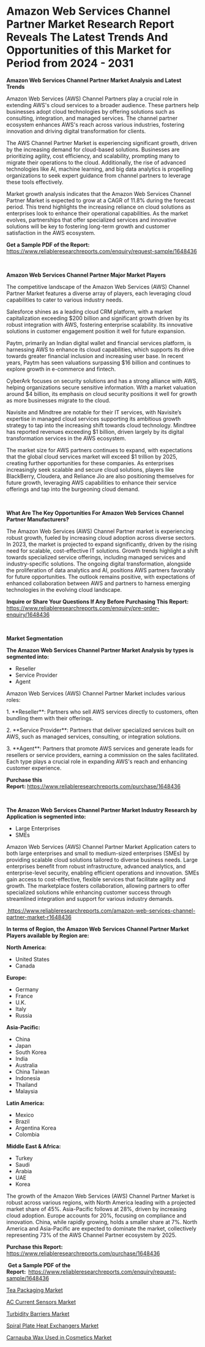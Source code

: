 <p><h1>Amazon Web Services Channel Partner Market Research Report Reveals The Latest Trends And Opportunities of this Market for Period from 2024 - 2031</h1></p><p><strong>Amazon Web Services Channel Partner Market Analysis and Latest Trends</strong></p>
<p><p>Amazon Web Services (AWS) Channel Partners play a crucial role in extending AWS's cloud services to a broader audience. These partners help businesses adopt cloud technologies by offering solutions such as consulting, integration, and managed services. The channel partner ecosystem enhances AWS's reach across various industries, fostering innovation and driving digital transformation for clients.</p><p>The AWS Channel Partner Market is experiencing significant growth, driven by the increasing demand for cloud-based solutions. Businesses are prioritizing agility, cost efficiency, and scalability, prompting many to migrate their operations to the cloud. Additionally, the rise of advanced technologies like AI, machine learning, and big data analytics is propelling organizations to seek expert guidance from channel partners to leverage these tools effectively.</p><p>Market growth analysis indicates that the Amazon Web Services Channel Partner Market is expected to grow at a CAGR of 11.8% during the forecast period. This trend highlights the increasing reliance on cloud solutions as enterprises look to enhance their operational capabilities. As the market evolves, partnerships that offer specialized services and innovative solutions will be key to fostering long-term growth and customer satisfaction in the AWS ecosystem.</p></p>
<p><strong>Get a Sample PDF of the Report:&nbsp;</strong> <a href="https://www.reliableresearchreports.com/enquiry/request-sample/1648436?utm_campaign=4&utm_medium=2&utm_source=Github&utm_content=ia&utm_term=19102024&utm_id=amazon-web-services-channel-partner">https://www.reliableresearchreports.com/enquiry/request-sample/1648436</a></p>
<p>&nbsp;</p>
<p><strong>Amazon Web Services Channel Partner Major Market Players</strong></p>
<p><p>The competitive landscape of the Amazon Web Services (AWS) Channel Partner Market features a diverse array of players, each leveraging cloud capabilities to cater to various industry needs. </p><p>Salesforce shines as a leading cloud CRM platform, with a market capitalization exceeding $200 billion and significant growth driven by its robust integration with AWS, fostering enterprise scalability. Its innovative solutions in customer engagement position it well for future expansion.</p><p>Paytm, primarily an Indian digital wallet and financial services platform, is harnessing AWS to enhance its cloud capabilities, which supports its drive towards greater financial inclusion and increasing user base. In recent years, Paytm has seen valuations surpassing $16 billion and continues to explore growth in e-commerce and fintech.</p><p>CyberArk focuses on security solutions and has a strong alliance with AWS, helping organizations secure sensitive information. With a market valuation around $4 billion, its emphasis on cloud security positions it well for growth as more businesses migrate to the cloud.</p><p>Navisite and Mindtree are notable for their IT services, with Navisite’s expertise in managed cloud services supporting its ambitious growth strategy to tap into the increasing shift towards cloud technology. Mindtree has reported revenues exceeding $1 billion, driven largely by its digital transformation services in the AWS ecosystem.</p><p>The market size for AWS partners continues to expand, with expectations that the global cloud services market will exceed $1 trillion by 2025, creating further opportunities for these companies. As enterprises increasingly seek scalable and secure cloud solutions, players like BlackBerry, Cloudera, and Reliance Jio are also positioning themselves for future growth, leveraging AWS capabilities to enhance their service offerings and tap into the burgeoning cloud demand.</p></p>
<p>&nbsp;</p>
<p><strong>What Are The Key Opportunities For Amazon Web Services Channel Partner Manufacturers?</strong></p>
<p><p>The Amazon Web Services (AWS) Channel Partner market is experiencing robust growth, fueled by increasing cloud adoption across diverse sectors. In 2023, the market is projected to expand significantly, driven by the rising need for scalable, cost-effective IT solutions. Growth trends highlight a shift towards specialized service offerings, including managed services and industry-specific solutions. The ongoing digital transformation, alongside the proliferation of data analytics and AI, positions AWS partners favorably for future opportunities. The outlook remains positive, with expectations of enhanced collaboration between AWS and partners to harness emerging technologies in the evolving cloud landscape.</p></p>
<p><strong>Inquire or Share Your Questions If Any Before Purchasing This Report:</strong> <a href="https://www.reliableresearchreports.com/enquiry/pre-order-enquiry/1648436?utm_campaign=4&utm_medium=2&utm_source=Github&utm_content=ia&utm_term=19102024&utm_id=amazon-web-services-channel-partner">https://www.reliableresearchreports.com/enquiry/pre-order-enquiry/1648436</a></p>
<p>&nbsp;</p>
<p><strong>Market Segmentation</strong></p>
<p><strong>The Amazon Web Services Channel Partner Market Analysis by types is segmented into:</strong></p>
<p><ul><li>Reseller</li><li>Service Provider</li><li>Agent</li></ul></p>
<p><p>Amazon Web Services (AWS) Channel Partner Market includes various roles: </p><p>1. **Reseller**: Partners who sell AWS services directly to customers, often bundling them with their offerings.</p><p>2. **Service Provider**: Partners that deliver specialized services built on AWS, such as managed services, consulting, or integration solutions.</p><p>3. **Agent**: Partners that promote AWS services and generate leads for resellers or service providers, earning a commission on the sales facilitated. Each type plays a crucial role in expanding AWS's reach and enhancing customer experience.</p></p>
<p><strong>Purchase this Report:&nbsp;</strong><a href="https://www.reliableresearchreports.com/purchase/1648436?utm_campaign=4&utm_medium=2&utm_source=Github&utm_content=ia&utm_term=19102024&utm_id=amazon-web-services-channel-partner">https://www.reliableresearchreports.com/purchase/1648436</a></p>
<p>&nbsp;</p>
<p><strong>The Amazon Web Services Channel Partner Market Industry Research by Application is segmented into:</strong></p>
<p><ul><li>Large Enterprises</li><li>SMEs</li></ul></p>
<p><p>Amazon Web Services (AWS) Channel Partner Market Application caters to both large enterprises and small to medium-sized enterprises (SMEs) by providing scalable cloud solutions tailored to diverse business needs. Large enterprises benefit from robust infrastructure, advanced analytics, and enterprise-level security, enabling efficient operations and innovation. SMEs gain access to cost-effective, flexible services that facilitate agility and growth. The marketplace fosters collaboration, allowing partners to offer specialized solutions while enhancing customer success through streamlined integration and support for various industry demands.</p></p>
<p><a href="https://www.reliableresearchreports.com/amazon-web-services-channel-partner-market-r1648436?utm_campaign=4&utm_medium=2&utm_source=Github&utm_content=ia&utm_term=19102024&utm_id=amazon-web-services-channel-partner">&nbsp;https://www.reliableresearchreports.com/amazon-web-services-channel-partner-market-r1648436</a></p>
<p><strong>In terms of Region, the Amazon Web Services Channel Partner Market Players available by Region are:</strong></p>
<p>
    <p> <strong> North America: </strong>
        <ul>
            <li>United States</li>
            <li>Canada</li>
        </ul>
        </p> 
    <p> <strong> Europe: </strong>
        <ul>
            <li>Germany</li>
            <li>France</li>
            <li>U.K.</li>
            <li>Italy</li>
            <li>Russia</li>
        </ul>
        </p> 
    <p> <strong> Asia-Pacific: </strong>
        <ul>
            <li>China</li>
            <li>Japan</li>
            <li>South Korea</li>
            <li>India</li>
            <li>Australia</li>
            <li>China Taiwan</li>
            <li>Indonesia</li>
            <li>Thailand</li>
            <li>Malaysia</li>
        </ul>
        </p> 
    <p> <strong> Latin America: </strong>
        <ul>
            <li>Mexico</li>
            <li>Brazil</li>
            <li>Argentina Korea</li>
            <li>Colombia</li>
        </ul>
        </p> 
    <p> <strong> Middle East & Africa: </strong>
        <ul>
            <li>Turkey</li>
            <li>Saudi</li>
            <li>Arabia</li>
            <li>UAE</li>
            <li>Korea</li>
        </ul>
    </p>
    </p>
<p><p>The growth of the Amazon Web Services (AWS) Channel Partner Market is robust across various regions, with North America leading with a projected market share of 45%. Asia-Pacific follows at 28%, driven by increasing cloud adoption. Europe accounts for 20%, focusing on compliance and innovation. China, while rapidly growing, holds a smaller share at 7%. North America and Asia-Pacific are expected to dominate the market, collectively representing 73% of the AWS Channel Partner ecosystem by 2025.</p></p>
<p><strong>Purchase this Report: </strong><a href="https://www.reliableresearchreports.com/purchase/1648436?utm_campaign=4&utm_medium=2&utm_source=Github&utm_content=ia&utm_term=19102024&utm_id=amazon-web-services-channel-partner">https://www.reliableresearchreports.com/purchase/1648436</a></p>
<p>&nbsp;<strong>Get a Sample PDF of the Report:&nbsp;&nbsp;</strong><a href="https://www.reliableresearchreports.com/enquiry/request-sample/1648436?utm_campaign=4&utm_medium=2&utm_source=Github&utm_content=ia&utm_term=19102024&utm_id=amazon-web-services-channel-partner">https://www.reliableresearchreports.com/enquiry/request-sample/1648436</a></p>
<p><strong></strong></p>
<p><p><a href="https://www.linkedin.com/pulse/tea-packaging-market-trends-focusing-insight-forecast-ba1qe?utm_campaign=4&utm_medium=2&utm_source=Github&utm_content=ia&utm_term=19102024&utm_id=amazon-web-services-channel-partner">Tea Packaging Market</a></p><p><a href="https://www.linkedin.com/pulse/global-ac-current-sensors-market-opportunities-forecast-zd5oe?utm_campaign=4&utm_medium=2&utm_source=Github&utm_content=ia&utm_term=19102024&utm_id=amazon-web-services-channel-partner">AC Current Sensors Market</a></p><p><a href="https://issuu.com/reportprime-2/docs/turbidity-barriers-market-size-2030_f5c59b0ec9dc16?utm_campaign=4&utm_medium=2&utm_source=Github&utm_content=ia&utm_term=19102024&utm_id=amazon-web-services-channel-partner">Turbidity Barriers Market</a></p><p><a href="https://issuu.com/reportprime-2/docs/spiral-plate-heat-exchangers-market_6991bcc9f22363?utm_campaign=4&utm_medium=2&utm_source=Github&utm_content=ia&utm_term=19102024&utm_id=amazon-web-services-channel-partner">Spiral Plate Heat Exchangers Market</a></p><p><a href="https://github.com/maximinauago/Market-Research-Report-List-1/blob/main/carnauba-wax-used-in-cosmetics-market.md?utm_campaign=4&utm_medium=2&utm_source=Github&utm_content=ia&utm_term=19102024&utm_id=amazon-web-services-channel-partner">Carnauba Wax Used in Cosmetics Market</a></p></p>